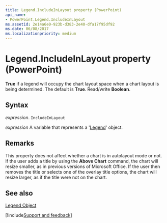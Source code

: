 ```yaml
---
title: Legend.IncludeInLayout property (PowerPoint)
api_name:
- PowerPoint.Legend.IncludeInLayout
ms.assetid: 2e14a6e0-923b-d383-2e40-dfa17f95df92
ms.date: 06/08/2017
ms.localizationpriority: medium
---
```



# Legend.IncludeInLayout property (PowerPoint)

 **True** if a legend will occupy the chart layout space when a chart layout is being determined. The default is **True**. Read/write **Boolean**.


## Syntax

_expression_. `IncludeInLayout`

_expression_ A variable that represents a '[Legend](PowerPoint.Legend.md)' object.


## Remarks

This property does not affect whether a chart is in autolayout mode or not. If the user adds a title by using the **Above Chart** command, the chart will resize smaller, as in previous versions of Microsoft Office. If the user then removes the title or selects one of the overlay title options, the chart will resize larger, as if the title were not on the chart.


## See also


[Legend Object](PowerPoint.Legend.md)

[!include[Support and feedback](~/includes/feedback-boilerplate.md)]